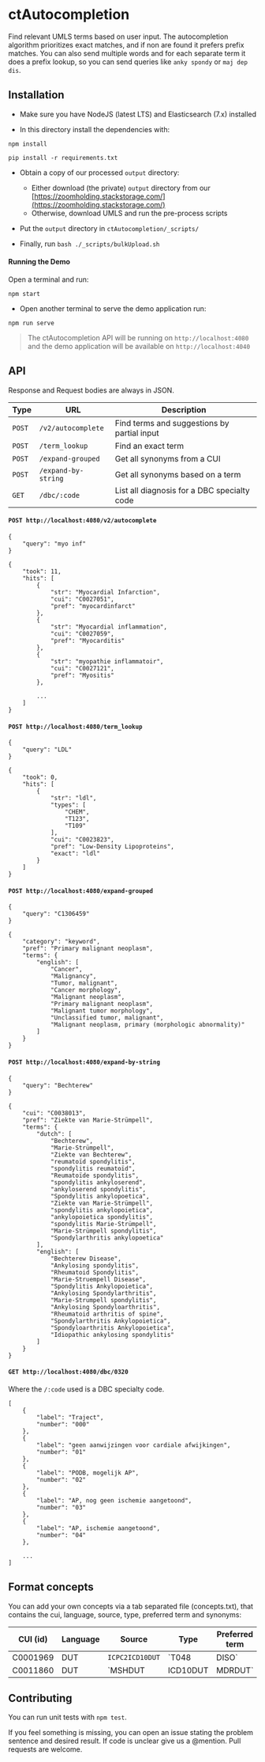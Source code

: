 ctAutocompletion
================

Find relevant UMLS terms based on user input. The autocompletion algorithm prioritizes exact matches, and if non are found it prefers prefix matches. You can also send multiple words and for each separate term it does a prefix lookup, so you can send queries like `anky spondy` or `maj dep dis`.

## Installation

* Make sure you have NodeJS (latest LTS) and Elasticsearch (7.x) installed

* In this directory install the dependencies with:

```
npm install

pip install -r requirements.txt
```

* Obtain a copy of our processed `output` directory:
    * Either download (the private) `output` directory from our [https://zoomholding.stackstorage.com/](https://zoomholding.stackstorage.com/)
    * Otherwise, download UMLS and run the pre-process scripts

* Put the `output` directory in `ctAutocompletion/_scripts/`
* Finally, run `bash ./_scripts/bulkUpload.sh`


#### Running the Demo

Open a terminal and run:

```
npm start
```

* Open another terminal to serve the demo application run:

```
npm run serve
```

> The ctAutocompletion API will be running on `http://localhost:4080` and the demo application will be available on `http://localhost:4040`


## API

Response and Request bodies are always in JSON.

Type | URL | Description |
---  | ------- | ----- |
`POST` | `/v2/autocomplete` | Find terms and suggestions by partial input |
`POST` | `/term_lookup`     | Find an exact term
`POST` | `/expand-grouped`  | Get all synonyms from a CUI
`POST` | `/expand-by-string` | Get all synonyms based on a term
`GET`  | `/dbc/:code`       | List all diagnosis for a DBC specialty code


#### `POST http://localhost:4080/v2/autocomplete`

```
{
    "query": "myo inf"
}
```

```
{
    "took": 11,
    "hits": [
        {
            "str": "Myocardial Infarction",
            "cui": "C0027051",
            "pref": "myocardinfarct"
        },
        {
            "str": "Myocardial inflammation",
            "cui": "C0027059",
            "pref": "Myocarditis"
        },
        {
            "str": "myopathie inflammatoir",
            "cui": "C0027121",
            "pref": "Myositis"
        },

        ...
    ]
}
```

#### `POST http://localhost:4080/term_lookup`

```
{
    "query": "LDL"
}
```

```
{
    "took": 0,
    "hits": [
        {
            "str": "ldl",
            "types": [
                "CHEM",
                "T123",
                "T109"
            ],
            "cui": "C0023823",
            "pref": "Low-Density Lipoproteins",
            "exact": "ldl"
        }
    ]
}
```

#### `POST http://localhost:4080/expand-grouped`

```
{
    "query": "C1306459"
}
```

```
{
    "category": "keyword",
    "pref": "Primary malignant neoplasm",
    "terms": {
        "english": [
            "Cancer",
            "Malignancy",
            "Tumor, malignant",
            "Cancer morphology",
            "Malignant neoplasm",
            "Primary malignant neoplasm",
            "Malignant tumor morphology",
            "Unclassified tumor, malignant",
            "Malignant neoplasm, primary (morphologic abnormality)"
        ]
    }
}
```

#### `POST http://localhost:4080/expand-by-string`

```
{
    "query": "Bechterew"
}
```

```
{
    "cui": "C0038013",
    "pref": "Ziekte van Marie-Strümpell",
    "terms": {
        "dutch": [
            "Bechterew",
            "Marie-Strümpell",
            "Ziekte van Bechterew",
            "reumatoïd spondylitis",
            "spondylitis reumatoïd",
            "Reumatoïde spondylitis",
            "spondylitis ankyloserend",
            "ankyloserend spondylitis",
            "Spondylitis ankylopoetica",
            "Ziekte van Marie-Strümpell",
            "spondylitis ankylopoietica",
            "ankylopoietica spondylitis",
            "spondylitis Marie-Strümpell",
            "Marie-Strümpell spondylitis",
            "Spondylarthritis ankylopoetica"
        ],
        "english": [
            "Bechterew Disease",
            "Ankylosing spondylitis",
            "Rheumatoid Spondylitis",
            "Marie-Struempell Disease",
            "Spondylitis Ankylopoietica",
            "Ankylosing Spondylarthritis",
            "Marie-Strumpell spondylitis",
            "Ankylosing Spondyloarthritis",
            "Rheumatoid arthritis of spine",
            "Spondylarthritis Ankylopoietica",
            "Spondyloarthritis Ankylopoietica",
            "Idiopathic ankylosing spondylitis"
        ]
    }
}
```


#### `GET http://localhost:4080/dbc/0320`

Where the `/:code` used is a DBC specialty code.

```
[
    {
        "label": "Traject",
        "number": "000"
    },
    {
        "label": "geen aanwijzingen voor cardiale afwijkingen",
        "number": "01"
    },
    {
        "label": "PODB, mogelijk AP",
        "number": "02"
    },
    {
        "label": "AP, nog geen ischemie aangetoond",
        "number": "03"
    },
    {
        "label": "AP, ischemie aangetoond",
        "number": "04"
    },

    ...
]
```

## Format concepts

You can add your own concepts via a tab separated file (concepts.txt), that contains the cui, language, source, type, preferred term and synonyms:

CUI (id) | Language | Source | Type | Preferred term | Synonyms |
-------- | -------- | ------ | ---- | -------------- | ---------- |
C0001969 |   DUT    | `ICPC2ICD10DUT` | `T048|DISO` | alcoholintoxicatie | `Alcohol Gebruik|Alcoholabuses` |
C0011860 |   DUT    | `MSHDUT|ICD10DUT|MDRDUT` | ` DISO|T047` | Diabetes Mellitus Type 2 | `Diabetes Mellitus Type 2|Niet-insuline-afhankelijke Diabetes Mellitus|DM2`

## Contributing

You can run unit tests with `npm test`.

If you feel something is missing, you can open an issue stating the problem sentence and desired result. If code is unclear give us a @mention. Pull requests are welcome.
